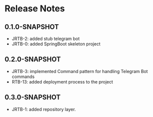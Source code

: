 # Release Notes

## 0.1.0-SNAPSHOT
* JRTB-2: added stub telegram bot
* JRTB-0: added SpringBoot skeleton project


## 0.2.0-SNAPSHOT
* JRTB-3: implemented Command pattern for handling Telegram Bot commands
* RTB-13: added deployment process to the project

## 0.3.0-SNAPSHOT
*   JRTB-1: added repository layer.
